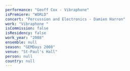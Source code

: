 ```yaml
---
performance: "Geoff Cox - Vibraphone"
isPremiere: "WORLD"
concert: "Percussion and Electronics - Damien Harron"
work: "Vibraphone "
isCommission: false
isResidency: false
work_year: "2008"
ensemble: null
season: "GEMDays 2008"
venue: "St-Paul's Hall"
person: null
country: null
---
```


